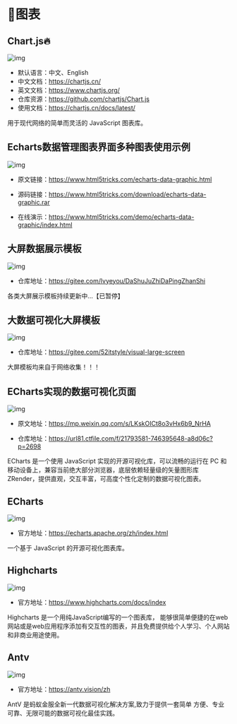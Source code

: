 # 🍁图表

## Chart.js🔥

![img](/images/javascript/code/chart/chartjs.png)

- 默认语言：中文、English
- 中文文档：https://chartjs.cn/
- 英文文档：https://www.chartjs.org/
- 仓库资源：https://github.com/chartjs/Chart.js
- 使用文档：https://chartjs.cn/docs/latest/

用于现代网络的简单而灵活的 JavaScript 图表库。



## Echarts数据管理图表界面多种图表使用示例

![img](/images/javascript/code/chart/echarts-data-graphic.png)

- 原文链接：https://www.html5tricks.com/echarts-data-graphic.html

- 源码链接：https://www.html5tricks.com/download/echarts-data-graphic.rar

- 在线演示：https://www.html5tricks.com/demo/echarts-data-graphic/index.html



## 大屏数据展示模板

![img](/images/javascript/code/chart/c10001.png)

- 仓库地址：https://gitee.com/lvyeyou/DaShuJuZhiDaPingZhanShi

各类大屏展示模板持续更新中...【已暂停】



## 大数据可视化大屏模板

![img](/images/javascript/code/chart/c10002.png)

- 仓库地址：https://gitee.com/52itstyle/visual-large-screen

大屏模板均来自于网络收集！！！



## ECharts实现的数据可视化页面

![img](/images/javascript/code/chart/c10003.gif)

- 原文地址：https://mp.weixin.qq.com/s/LKskOICt8o3vHx6b9_NrHA

- 仓库地址：https://url81.ctfile.com/f/21793581-746395648-a8d06c?p=2698 

ECharts 是一个使用 JavaScript 实现的开源可视化库，可以流畅的运行在 PC 和移动设备上，兼容当前绝大部分浏览器，底层依赖轻量级的矢量图形库 ZRender，提供直观，交互丰富，可高度个性化定制的数据可视化图表。



## ECharts

![img](/images/javascript/code/chart/c10004.svg)

- 官方地址：https://echarts.apache.org/zh/index.html

一个基于 JavaScript 的开源可视化图表库。



## Highcharts

![img](/images/javascript/code/chart/c10005.png)

- 官方地址：https://www.highcharts.com/docs/index

Highcharts 是一个用纯JavaScript编写的一个图表库， 能够很简单便捷的在web网站或是web应用程序添加有交互性的图表，并且免费提供给个人学习、个人网站和非商业用途使用。



## Antv

![img](/images/javascript/code/chart/c10006.png)

- 官方地址：https://antv.vision/zh

AntV 是蚂蚁金服全新一代数据可视化解决方案,致力于提供一套简单 方便、专业可靠、无限可能的数据可视化最佳实践。
